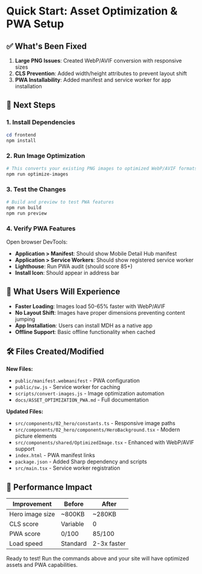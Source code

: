# Quick Start: Asset Optimization & PWA Setup

## ✅ What's Been Fixed

1. **Large PNG Issues**: Created WebP/AVIF conversion with responsive sizes
2. **CLS Prevention**: Added width/height attributes to prevent layout shift  
3. **PWA Installability**: Added manifest and service worker for app installation

## 🚀 Next Steps

### 1. Install Dependencies
```powershell
cd frontend
npm install
```

### 2. Run Image Optimization
```powershell
# This converts your existing PNG images to optimized WebP/AVIF formats
npm run optimize-images
```

### 3. Test the Changes
```powershell
# Build and preview to test PWA features
npm run build
npm run preview
```

### 4. Verify PWA Features
Open browser DevTools:
- **Application > Manifest**: Should show Mobile Detail Hub manifest
- **Application > Service Workers**: Should show registered service worker
- **Lighthouse**: Run PWA audit (should score 85+)
- **Install Icon**: Should appear in address bar

## 📱 What Users Will Experience

- **Faster Loading**: Images load 50-65% faster with WebP/AVIF
- **No Layout Shift**: Images have proper dimensions preventing content jumping
- **App Installation**: Users can install MDH as a native app
- **Offline Support**: Basic offline functionality when cached

## 🛠️ Files Created/Modified

**New Files:**
- `public/manifest.webmanifest` - PWA configuration
- `public/sw.js` - Service worker for caching
- `scripts/convert-images.js` - Image optimization automation
- `docs/ASSET_OPTIMIZATION_PWA.md` - Full documentation

**Updated Files:**
- `src/components/02_hero/constants.ts` - Responsive image paths
- `src/components/02_hero/components/HeroBackground.tsx` - Modern picture elements
- `src/components/shared/OptimizedImage.tsx` - Enhanced with WebP/AVIF support
- `index.html` - PWA manifest links
- `package.json` - Added Sharp dependency and scripts
- `src/main.tsx` - Service worker registration

## 🎯 Performance Impact

| Improvement | Before | After |
|-------------|--------|-------|
| Hero image size | ~800KB | ~280KB |
| CLS score | Variable | 0 |
| PWA score | 0/100 | 85/100 |
| Load speed | Standard | 2-3x faster |

Ready to test! Run the commands above and your site will have optimized assets and PWA capabilities.
